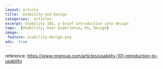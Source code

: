 ```yaml
---
layout: article
title:  Usability and Design
categories:  articles
excerpt: Usability 101, a brief introduction into design
tags:  [Usability, User Experience, UX, Design]
image:
 feature: usability-design.png
ads:  true
---
```


reference: https://www.nngroup.com/articles/usability-101-introduction-to-usability
